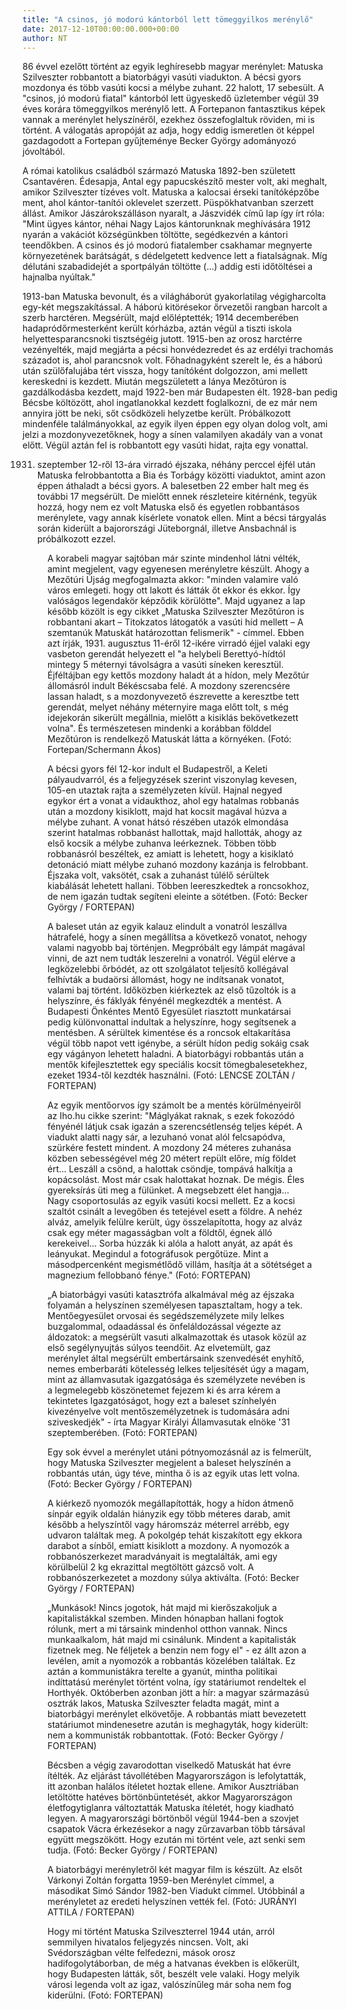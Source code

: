 ```yaml
---
title: "A csinos, jó modorú kántorból lett tömeggyilkos merénylő"
date: 2017-12-10T00:00:00.000+00:00
author: NT
---
```


86 évvel ezelőtt történt az egyik leghíresebb magyar merénylet: Matuska Szilveszter robbantott a biatorbágyi vasúti viadukton. A bécsi gyors mozdonya és több vasúti kocsi a mélybe zuhant. 22 halott, 17 sebesült. A "csinos, jó modorú fiatal" kántorból lett ügyeskedő üzletember végül 39 éves korára tömeggyilkos merénylő lett. A Fortepanon fantasztikus képek vannak a merénylet helyszínéről, ezekhez összefoglaltuk röviden, mi is történt. A válogatás apropóját az adja, hogy eddig ismeretlen öt képpel gazdagodott a Fortepan gyűjteménye Becker György adományozó jóvoltából.

A római katolikus családból származó Matuska 1892-ben született Csantavéren. Édesapja, Antal egy papucskészítő mester volt, aki meghalt, amikor Szilveszter tízéves volt. Matuska a kalocsai érseki tanítóképzőbe ment, ahol kántor-tanítói oklevelet szerzett. Püspökhatvanban szerzett állást. Amikor Jászárokszálláson nyaralt, a Jászvidék című lap így írt róla: "Mint ügyes kántor, néhai Nagy Lajos kántorunknak meghívására 1912 nyarán a vakációt községünkben töltötte, segédkezvén a kántori teendőkben. A csinos és jó modorú fiatalember csakhamar megnyerte környezetének barátságát, s dédelgetett kedvence lett a fiatalságnak. Míg délutáni szabadidejét a sportpályán töltötte (...) addig esti időtöltései a hajnalba nyúltak."

1913-ban Matuska bevonult, és a világháborút gyakorlatilag végigharcolta egy-két megszakítással. A háború kitörésekor őrvezetői rangban harcolt a szerb harctéren. Megsérült, majd előléptették; 1914 decemberében hadapródőrmesterként került kórházba, aztán végül a tiszti iskola helyettesparancsnoki tisztségéig jutott. 1915-ben az orosz harctérre vezényelték, majd megjárta a pécsi honvédezredet és az erdélyi trachomás századot is, ahol parancsnok volt. Főhadnagyként szerelt le, és a háború után szülőfalujába tért vissza, hogy tanítóként dolgozzon, ami mellett kereskedni is kezdett. Miután megszületett a lánya Mezőtúron is gazdálkodásba kezdett, majd 1922-ben már Budapesten élt. 1928-ban pedig Bécsbe költözött, ahol ingatlanokkal kezdett foglalkozni, de ez már nem annyira jött be neki, sőt csődközeli helyzetbe került. Próbálkozott mindenféle találmányokkal, az egyik ilyen éppen egy olyan dolog volt, ami jelzi a mozdonyvezetőknek, hogy a sínen valamilyen akadály van a vonat előtt. Végül aztán fel is robbantott egy vasúti hidat, rajta egy vonattal.

1931. szeptember 12-ről 13-ára virradó éjszaka, néhány perccel éjfél után Matuska felrobbantotta a Bia és Torbágy közötti viaduktot, amint azon éppen áthaladt a bécsi gyors. A balesetben 22 ember halt meg és további 17 megsérült. De mielőtt ennek részleteire kitérnénk, tegyük hozzá, hogy nem ez volt Matuska első és egyetlen robbantásos merénylete, vagy annak kísérlete vonatok ellen. Mint a bécsi tárgyalás során kiderült a bajorországi Jüteborgnál, illetve Ansbachnál is próbálkozott ezzel.

<figure>
<img src="/images/18942851_98c7762500a18a921c7341769aa36b0e_wm.jpg" alt="" />
<figcaption>A korabeli magyar sajtóban már szinte mindenhol látni vélték, amint megjelent, vagy egyenesen merényletre készült. Ahogy a Mezőtúri Újság megfogalmazta akkor: "minden valamire való város emlegeti. hogy ott lakott és látták őt ekkor és ekkor. Így valóságos legendakör képződik körülötte". Majd ugyanez a lap később közölt is egy cikket „Matuska Szilveszter Mezőtúron is robbantani akart – Titokzatos látogatók a vasúti híd mellett – A szemtanúk Matuskát határozottan felismerik" - címmel. Ebben azt írják, 1931. augusztus 11-éről 12-ikére virradó éjjel valaki egy vasbeton gerendát helyezett el "a helybeli Berettyó-hídtól mintegy 5 méternyi távolságra a vasúti síneken keresztül. Éjféltájban egy kettős mozdony haladt át a hídon, mely Mezőtúr állomásról indult Békéscsaba felé. A mozdony szerencsére lassan haladt, s a mozdonyvezető észrevette a keresztbe tett gerendát, melyet néhány méternyire maga előtt tolt, s még idejekorán sikerült megállnia, mielőtt a kisiklás bekövetkezett volna". És természetesen mindenki a korábban földdel Mezőtúron is rendelkező Matuskát látta a környéken. (Fotó: Fortepan/Schermann Ákos)</figcaption>
</figure>

<figure>
<img src="/images/18942853_90955e4a90739a15b3f50dee73378a69_wm.jpg" alt="" />
<figcaption>A bécsi gyors fél 12-kor indult el Budapestről, a Keleti pályaudvarról, és a feljegyzések szerint viszonylag kevesen, 105-en utaztak rajta a személyzeten kívül. Hajnal negyed egykor ért a vonat a vidaukthoz, ahol egy hatalmas robbanás után a mozdony kisiklott, majd hat kocsit magával húzva a mélybe zuhant. A vonat hátsó részében utazók elmondása szerint hatalmas robbanást hallottak, majd hallották, ahogy az első kocsik a mélybe zuhanva leérkeznek. Többen több robbanásról beszéltek, ez amiatt is lehetett, hogy a kisiklató detonáció miatt mélybe zuhanó mozdony kazánja is felrobbant. Éjszaka volt, vaksötét, csak a zuhanást túlélő sérültek kiabálását lehetett hallani. Többen leereszkedtek a roncsokhoz, de nem igazán tudtak segíteni eleinte a sötétben. (Fotó: Becker György / FORTEPAN)</figcaption>
</figure>

<figure>
<img src="/images/18942861_0e95928fe7f366fa95f5c8f4b1be7818_wm.jpg" alt="" />
<figcaption>A baleset után az egyik kalauz elindult a vonatról leszállva hátrafelé, hogy a sínen megállítsa a következő vonatot, nehogy valami nagyobb baj történjen. Megpróbált egy lámpát magával vinni, de azt nem tudták leszerelni a vonatról. Végül elérve a legközelebbi őrbódét, az ott szolgálatot teljesítő kollégával felhívták a budaörsi állomást, hogy ne indítsanak vonatot, valami baj történt. Időközben kiérkeztek az első tűzoltók is a helyszínre, és fáklyák fényénél megkezdték a mentést. A Budapesti Önkéntes Mentő Egyesület riasztott munkatársai pedig különvonattal indultak a helyszínre, hogy segítsenek a mentésben. A sérültek kimentése és a roncsok eltakarítása végül több napot vett igénybe, a sérült hídon pedig sokáig csak egy vágányon lehetett haladni. A biatorbágyi robbantás után a mentők kifejlesztettek egy speciális kocsit tömegbalesetekhez, ezeket 1934-től kezdték használni. (Fotó: LENCSE ZOLTÁN / FORTEPAN)</figcaption>
</figure>

<figure>
<img src="/images/18942857_4e4d0bd8bbc02357aadd45cef011b1e0_wm.jpg" alt="" />
<figcaption>Az egyik mentőorvos így számolt be a mentés körülményeiről az Iho.hu cikke szerint: "Máglyákat raknak, s ezek fokozódó fényénél látjuk csak igazán a szerencsétlenség teljes képét. A viadukt alatti nagy sár, a lezuhanó vonat alól felcsapódva, szürkére festett mindent. A mozdony 24 méteres zuhanása közben sebességével még 20 métert repült előre, míg földet ért… Leszáll a csönd, a halottak csöndje, tompává halkítja a kopácsolást. Most már csak halottakat hoznak. De mégis. Éles gyereksírás üti meg a fülünket. A megsebzett élet hangja... Nagy csoportosulás az egyik vasúti kocsi mellett. Ez a kocsi szaltót csinált a levegőben és tetejével esett a földre. A nehéz alváz, amelyik felülre került, úgy összelapította, hogy az alváz csak egy méter magasságban volt a földtől, égnek álló kerekeivel... Sorba húzzák ki alóla a halott anyát, az apát és leányukat. Megindul a fotográfusok pergőtüze. Mint a másodpercenként megismétlődő villám, hasítja át a sötétséget a magnezium fellobbanó fénye." (Fotó: FORTEPAN)</figcaption>
</figure>

<figure>
<img src="/images/18942855_debd9011090a6ef69c4a11b39b540937_wm.jpg" alt="" />
<figcaption>„A biatorbágyi vasúti katasztrófa alkalmával még az éjszaka folyamán a helyszínen személyesen tapasztaltam, hogy a tek. Mentőegyesület orvosai és segédszemélyzete mily lelkes buzgalommal, odaadással és önfeláldozással végezte az áldozatok: a megsérült vasuti alkalmazottak és utasok közül az első segélynyujtás súlyos teendőit. Az elvetemült, gaz merénylet által megsérült embertársaink szenvedését enyhítő, nemes emberbaráti kötelesség lelkes teljesítését úgy a magam, mint az államvasutak igazgatósága és személyzete nevében is a legmelegebb köszönetemet fejezem ki és arra kérem a tekintetes Igazgatóságot, hogy ezt a baleset színhelyén kivezényelve volt mentőszemélyzetnek is tudomására adni sziveskedjék" - írta Magyar Királyi Államvasutak elnöke '31 szeptemberében. (Fotó: FORTEPAN)</figcaption>
</figure>

<figure>
<img src="/images/18942847_e745d1234fbe90ee8d9c4aa3bec23bf5_wm.jpg" alt="" />
<figcaption>Egy sok évvel a merénylet utáni pótnyomozásnál az is felmerült, hogy Matuska Szilveszter megjelent a baleset helyszínén a robbantás után, úgy téve, mintha ő is az egyik utas lett volna. (Fotó: Becker György / FORTEPAN)</figcaption>
</figure>

<figure>
<img src="/images/18942845_9e570ff31cb9e09db650202db7dfb5bd_wm.jpg" alt="" />
<figcaption>A kiérkező nyomozók megállapították, hogy a hídon átmenő sínpár egyik oldalán hiányzik egy több méteres darab, amit később a helyszíntől vagy háromszáz méterrel arrébb, egy udvaron találtak meg. A pokolgép tehát kiszakított egy ekkora darabot a sínből, emiatt kisiklott a mozdony. A nyomozók a robbanószerkezet maradványait is megtalálták, ami egy körülbelül 2 kg ekrazittal megtöltött gázcső volt. A robbanószerkezetet a mozdony súlya aktiválta. (Fotó: Becker György / FORTEPAN)</figcaption>
</figure>

<figure>
<img src="/images/18942849_886fbc9625a98f2af242b9379974c218_wm.jpg" alt="" />
<figcaption>„Munkások! Nincs jogotok, hát majd mi kierőszakoljuk a kapitalistákkal szemben. Minden hónapban hallani fogtok rólunk, mert a mi társaink mindenhol otthon vannak. Nincs munkaalkalom, hát majd mi csinálunk. Mindent a kapitalisták fizetnek meg. Ne féljetek a benzin nem fogy el" - ez állt azon a levélen, amit a nyomozók a robbantás közelében találtak. Ez aztán a kommunistákra terelte a gyanút, mintha politikai indíttatású merénylet történt volna, így statáriumot rendeltek el Horthyék. Októberben azonban jött a hír: a magyar származású osztrák lakos, Matuska Szilveszter feladta magát, mint a biatorbágyi merénylet elkövetője. A robbantás miatt bevezetett statáriumot mindenesetre azután is meghagyták, hogy kiderült: nem a kommunisták robbantottak. (Fotó: Becker György / FORTEPAN)</figcaption>
</figure>

<figure>
<img src="/images/18942843_1e2830c691bec87d6459a95144e3f4be_wm.jpg" alt="" />
<figcaption>Bécsben a végig zavarodottan viselkedő Matuskát hat évre ítélték. Az eljárást távollétében Magyarországon is lefolytatták, itt azonban halálos ítéletet hoztak ellene. Amikor Ausztriában letöltötte hatéves börtönbüntetését, akkor Magyarországon életfogytiglanra változtatták Matuska ítéletét, hogy kiadható legyen. A magyarországi börtönből végül 1944-ben a szovjet csapatok Vácra érkezésekor a nagy zűrzavarban több társával együtt megszökött. Hogy ezután mi történt vele, azt senki sem tudja. (Fotó: Becker György / FORTEPAN)</figcaption>
</figure>

<figure>
<img src="/images/18942863_63f575e06c6665f871a8afcd4ee57e72_wm.jpg" alt="" />
<figcaption>A biatorbágyi merényletről két magyar film is készült. Az elsőt Várkonyi Zoltán forgatta 1959-ben Merénylet címmel, a másodikat Simó Sándor 1982-ben Viadukt címmel. Utóbbinál a merényletet az eredeti helyszínen vették fel. (Fotó: JURÁNYI ATTILA / FORTEPAN)</figcaption>
</figure>

<figure>
<img src="/images/18942859_89f210df25d5ce179496c79a50ee74b8_wm.jpg" alt="" />
<figcaption>Hogy mi történt Matuska Szilveszterrel 1944 után, arról semmilyen hivatalos feljegyzés nincsen. Volt, aki Svédországban vélte felfedezni, mások orosz hadifogolytáborban, de még a hatvanas években is előkerült, hogy Budapesten látták, sőt, beszélt vele valaki. Hogy melyik városi legenda volt az igaz, valószínűleg már soha nem fog kiderülni. (Fotó: FORTEPAN)</figcaption>
</figure>
